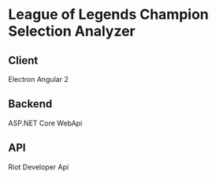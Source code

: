 # League of Legends Champion Selection Analyzer

## Client

Electron
Angular 2

## Backend

ASP.NET Core WebApi

## API

Riot Developer Api